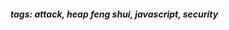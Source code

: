 <!-- Please prefix the notes with the date as in [22/12/2020] -->

##### tags: attack, heap feng shui, javascript, security